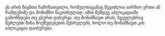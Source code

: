 ეს არის წიგნთა ჩამონათვალი, რომელთაგანაც შეგიძლია აირჩიო ერთი ან რამდენიმე და მონიშნო წაკითხულად.
ამის შემდეგ აპლიკაციაში გამოჩნდება თუ გსურთ დახურვა. თუ მონიშნავთ არას, ჩვეულებრივ შეძლებთ წინა მოქმედებების შესრულებს, ხოლო თუ მონიშნავთ კის აპლიკაცია დაიხურება.

